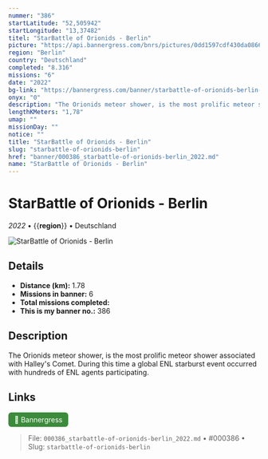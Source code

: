 ```yaml
---
nummer: "386"
startLatitude: "52,505942"
startLongitude: "13,37482"
titel: "StarBattle of Orionids - Berlin"
picture: "https://api.bannergress.com/bnrs/pictures/0dd1597cdf430da0866d0818fd39a212"
region: "Berlin"
country: "Deutschland"
completed: "8.316"
missions: "6"
date: "2022"
bg-link: "https://bannergress.com/banner/starbattle-of-orionids-berlin-a311"
onyx: "0"
description: "The Orionids meteor shower, is the most prolific meteor shower associated with Halley's Comet. During this time a global ENL starburst event occurred with hundreds of ENL agents participating."
lengthKMeters: "1,78"
umap: ""
missionDay: ""
notice: ""
title: "StarBattle of Orionids - Berlin"
slug: "starbattle-of-orionids-berlin"
href: "banner/000386_starbattle-of-orionids-berlin_2022.md"
name: "StarBattle of Orionids - Berlin"
---
```

# StarBattle of Orionids - Berlin

*2022* • {{__region__}} • Deutschland

![StarBattle of Orionids - Berlin](https://api.bannergress.com/bnrs/pictures/0dd1597cdf430da0866d0818fd39a212)



## Details
- **Distance (km):** 1.78
- **Missions in banner:** 6
- **Total missions completed:** 
- **This is my banner no.:** 386



## Description
The Orionids meteor shower, is the most prolific meteor shower associated with Halley's Comet. During this time a global ENL starburst event occurred with hundreds of ENL agents participating.



## Links
<a href="https://bannergress.com/banner/starbattle-of-orionids-berlin-a311" target="_blank" style="display:inline-block;margin-right:8px;padding:6px 12px;background:#3c8b3c;color:#fff;text-decoration:none;border-radius:6px;">🔗 Bannergress</a>



> File: `000386_starbattle-of-orionids-berlin_2022.md` • #000386 • Slug: `starbattle-of-orionids-berlin`
